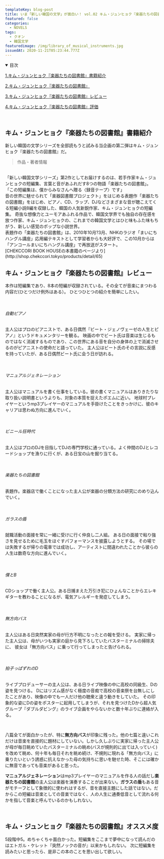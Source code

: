 ```yaml
---
templateKey: blog-post
title: いま「新しい韓国の文学」が面白い！ vol.02 キム・ジュンヒョク『楽器たちの図書館』
featured: false
categories:
  - NOVELS
tags:
  - クオン
  - 韓国文学
featuredimage: /img/library_of_musical_instruments.jpg
issuedAt: 2020-11-21T05:23:44.777Z
---
```

<details open><summary>目次</summary>

[1.キム・ジュンヒョク『楽器たちの図書館』書籍紹介](#1)

[2.キム・ジュンヒョク『楽器たちの図書館』](#2)

[3.キム・ジュンヒョク『楽器たちの図書館』レビュー](#3)

[4.キム・ジュンヒョク『楽器たちの図書館』評価](#4)

</details>

<br>

<div id="1">

</div>

## キム・ジュンヒョク『楽器たちの図書館』書籍紹介
新しい韓国の文学シリーズを全部読もうと試みる当企画の第二弾はキム・ジュンヒョク『楽器たちの図書館』だ。
>作品・著者情報
<br>
「新しい韓国文学シリーズ」第2作としてお届けするのは、若手作家キム・ジュンヒョクの短編集、言葉と音があふれだす8つの物語「楽器たちの図書館」。
「この短編集は、僕からみなさんへ贈る〈録音テープ〉です」
<br>
音の世界に魅せられて「楽器図書館プロジェクト」をはじめる表題作「楽器たちの図書館」をはじめ、ピアノ、CD、ラップ、DJなどさまざまな音が聴こえてくる短編小説8編を収録した、韓国の人気新鋭作家、キム・ジュンヒョクの短編集。
奇抜な想像力とユーモアあふれる作品で、韓国文学界でも独自の存在感を放つ作家、キム・ジュンヒョクの、これまでの韓国文学とはひと味もふた味もちがう、新しい感覚のポップな小説世界。
<br>
表題作の「楽器たちの図書館」は、2010年10月?3月、NHKのラジオ「まいにちハングル講座」応用編テキストとして学習者からも大好評で、この10月からは「アンコールまいにちハングル講座」で再放送がスタート。<br>
[CHEKCCORI BOOK HOUSEの本書籍のページより](http://shop.chekccori.tokyo/products/detail/65)

<br>
</div>

<div id="2">

## キム・ジュンヒョク『楽器たちの図書館』レビュー
本作は短編集であり、8本の短編が収録されている。その全てが音楽にまつわる内容だ(ひとつだけ例外はある）。
ひとつひとつの紹介を簡単にしたい。

<br>

###### 自動ピアノ

主人公はプロのピアニストで、ある日偶然『ビート・ジェノヴェーゼの人生とピアノ』というドキュメンタリーを観る。
映画の中でビート氏は音楽は生じるものではなく消滅するものであり、この世界にある音を自分の身体の上で消滅させるのがピアニストの使命だと語っていた。
主人公はビート氏のその言説に反感を持っていたが、ある日偶然ビート氏に会う日が訪れる。

<br>

###### マニュアルジェネレーション

主人公はマニュアルを書く仕事をしている。彼の書くマニュアルはありきたりな取り扱い説明書というよりも、対象の本質を捉えたポエムに近い。
地球村プレイヤーというmp3プレイヤーのマニュアルを手掛けたことをきっかけに、彼のキャリアは思わぬ方向に進んでいく。

<br>

###### ビニール狂時代
主人公はプロのDJを目指してDJの専門学校に通っている。よく仲間のDJとレコードショップを漁りに行くが、ある日宝の山を掘り当てる。

<br>

###### 楽器たちの図書館
表題作。楽器店で働くことになった主人公が楽器の分類方法の研究にのめり込んでいく。

<br>

###### ガラスの盾
就職活動の面接を常に一緒に受けに行く仲良し二人組。
ある日の面接で粘り強さを見せるために毛玉をほぐすパフォーマンスを披露しようとする。
その場では失敗するが帰りの電車では成功し、アーティストに間違われたことから彼らの人生は数奇な方向に進んでいく。

<br>

###### 僕とB
CDショップで働く主人公。ある日捕まえた万引き犯にひょんなことからエレキギターを教わることになるが、電気アレルギーを発症してしまう。

<br>

###### 無方向バス
主人公はある日突然実家の母が行方不明になったとの報を受ける。
実家に帰った主人公は、母がいつも実家の庭から見下ろしていたバスターミナルの掃除夫に、
彼女は「無方向バス」に乗って行ってしまったと告げられる。

<br>

###### 拍子っぱずれのD
ライブプロデューサーの主人公は、ある日ライブ映像の中に高校の同級生、Dの姿を見つける。
Dにはリズム感がなく極度の音痴で高校の音楽祭を台無しにしたことがあり、映像の中でも一人だけ他の聴衆と違う動きをしていた。
その印象的な姿にDの姿をポスターに起用してしまうが、それを見つけたDから超人気グループ『ダブルダビング』のライブ企画をやらないかと数十年ぶりに連絡が入る。

<br>

八篇全てが面白かったが、特に**無方向バス**が印象に残った。他の七篇と違いこれだけは音楽を直接的に題材にしていない。しかし久しぶりに実家に帰った主人公が母が毎日眺めていたバスターミナルの眺め(バスが規則的に出ては入っていく)を改めて眺め、何十年も毎日それを眺め続け、不規則に現れる「無方向バス」に乗りたいという誘惑に抗えなかった母の気持ちに思いを馳せた時、そこには確かに無音であっても音楽があると思った。

**マニュアルジェネレーション**はmp3プレイヤーのマニュアルを作る人の話だし**楽器たちの図書館**の主人公は楽器を演奏することが出来ない。**ガラスの盾**もある音がモチーフとして象徴的に使われはするが、音を直接主題にした話ではない。だからこの短編は音楽としての音楽ではなく、人の人生に通奏低音として流れる何かを指して音楽と呼んでいるのかもしれない。

<br>

</div>
<a id="3"></a>

## キム・ジュンヒョク『楽器たちの図書館』オススメ度
5段階中5。めちゃくちゃ面白かった。短編集をここまで夢中になって読んだのはエトガル・ケレット『突然ノックの音が』以来かもしれない。
次に短編集を読みたいと思ったら、是非この本のことを思い出して欲しい。
